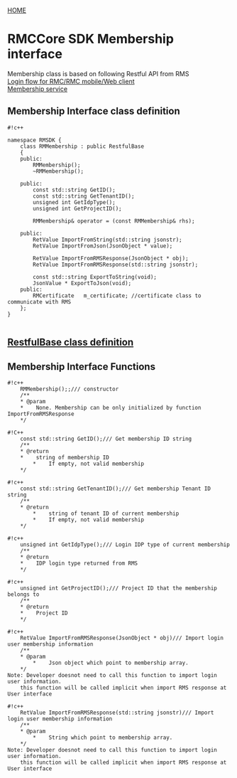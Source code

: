 [HOME](Home)
# RMCCore SDK Membership interface #
Membership class is based on following Restful API from RMS  
[Login flow for RMC/RMC mobile/Web client](https://bitbucket.org/nxtlbs-devops/rightsmanagement-wiki/wiki/RMS/RESTful%20API/Login%20REST%20API#markdown-header-basic-login)  
[Membership service](https://bitbucket.org/nxtlbs-devops/rightsmanagement-wiki/wiki/RMS/RESTful%20API/Membership%20REST%20API)

## Membership Interface class definition ##
```
#!c++

namespace RMSDK {
    class RMMembership : public RestfulBase
    {
    public:
        RMMembership();
        ~RMMembership();
        
    public:
        const std::string GetID();
        const std::string GetTenantID();
        unsigned int GetIdpType();
        unsigned int GetProjectID();
        
        RMMembership& operator = (const RMMembership& rhs);
        
    public:
        RetValue ImportFromString(std::string jsonstr);
        RetValue ImportFromJson(JsonObject * value);
        
        RetValue ImportFromRMSResponse(JsonObject * obj);
        RetValue ImportFromRMSResponse(std::string jsonstr);
        
        const std::string ExportToString(void);
        JsonValue * ExportToJson(void);
    public:
        RMCertificate   m_certificate; //certificate class to communicate with RMS
    };
}


```
## [RestfulBase class definition](RestfulBase_Interface) ##

## Membership Interface Functions ##
```
#!c++
	RMMembership();;/// constructor 
	/**
	* @param
	*    None. Membership can be only initialized by function ImportFromRMSResponse
	*/
```

```
#!C++
	const std::string GetID();/// Get membership ID string
	/**
	* @return 
	*    string of membership ID 
        *    If empty, not valid membership
	*/
```

```
#!c++
	const std::string GetTenantID();/// Get membership Tenant ID string
	/**
	* @return
        *    string of tenant ID of current membership
        *    If empty, not valid membership
	*/
```

```
#!c++
	unsigned int GetIdpType();/// Login IDP type of current membership
	/**
	* @return
	*    IDP login type returned from RMS
	*/
```

```
#!c++
	unsigned int GetProjectID();/// Project ID that the membership belongs to
	/**
	* @return
	*    Project ID
	*/
```

```
#!c++
	RetValue ImportFromRMSResponse(JsonObject * obj)/// Import login user membership information
	/**
	* @param
        *    Json object which point to membership array.
	*/
Note: Developer doesnot need to call this function to import login user information.  
    this function will be called implicit when import RMS response at User interface
```

```
#!c++
	RetValue ImportFromRMSResponse(std::string jsonstr)/// Import login user membership information
	/**
	* @param
        *    String which point to membership array.
	*/
Note: Developer doesnot need to call this function to import login user information.  
    this function will be called implicit when import RMS response at User interface
```